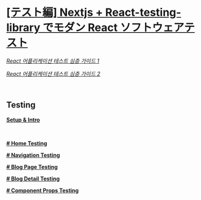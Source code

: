 # [[テスト編] Nextjs + React-testing-library でモダン React ソフトウェアテスト](https://www.udemy.com/course/nextjs-react-testing-library-react/)

_[React 어플리케이션 테스트 심층 가이드 1](https://blog.rhostem.com/posts/2020-10-14-beginners-guide-to-testing-react-1)_

_[React 어플리케이션 테스트 심층 가이드 2](https://blog.rhostem.com/posts/2020-10-15-beginners-guide-to-testing-react-2)_

<br />

## Testing

**[Setup & Intro](docs/intro.md)**

 <br />

**[# Home Testing](docs/home.md)**

**[# Navigation Testing](docs/navigation.md)**

**[# Blog Page Testing](docs/blog.md)**

**[# Blog Detail Testing](docs/blog-detail.md)**

**[# Component Props Testing](docs/props.md)**
